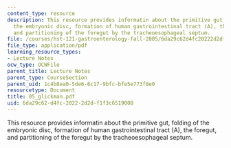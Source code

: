 ```yaml
---
content_type: resource
description: This resource provides informatin about the primitive gut, folding of
  the embryonic disc, formation of human gastrointestinal tract (A), the foregut,
  and partitioning of the foregut by the tracheoesophageal septum.
file: /courses/hst-121-gastroenterology-fall-2005/6da29c62d4fc20222d2df1f3c6519008_05_glickman.pdf
file_type: application/pdf
learning_resource_types:
- Lecture Notes
ocw_type: OCWFile
parent_title: Lecture Notes
parent_type: CourseSection
parent_uid: 1c4b8ea0-5de6-6c17-9bfc-bfe5e773f8e0
resourcetype: Document
title: 05_glickman.pdf
uid: 6da29c62-d4fc-2022-2d2d-f1f3c6519008
---
```

This resource provides informatin about the primitive gut, folding of the embryonic disc, formation of human gastrointestinal tract (A), the foregut, and partitioning of the foregut by the tracheoesophageal septum.

